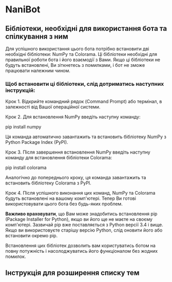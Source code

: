 # NaniBot
## Бібліотеки, необхідні для використання бота та спілкування з ним ##
Для успішного використання цього бота потрібно встановити дві необхідні бібліотеки: NumPy та Colorama. Ці бібліотеки необхідні для правильної роботи бота і його взаємодії з Вами. Якщо ці бібліотеки не будуть встановлені, Ви зіткнетесь з помилками, і бот не зможе працювати належним чином.
### Щоб встановити ці бібліотеки, слід дотриматись наступних інструкцій: ###
Крок 1. Відкрийте командний рядок (Command Prompt) або термінал, в залежності від Вашої операційної системи.

Крок 2. Для встановлення NumPy введіть наступну команду:

pip install numpy

Ця команда автоматично завантажить та встановить бібліотеку NumPy з Python Package Index (PyPI).

Крок 3. Після завершення встановлення NumPy введіть наступну команду для встановлення бібліотеки Colorama:

pip install colorama

Аналогічно до попереднього кроку, ця команда завантажить та встановить бібліотеку Colorama з PyPI.

Крок 4. Після успішного виконання цих команд, NumPy та Colorama будуть встановлені на вашому комп'ютері. Тепер Ви готові використовувати цього бота без будь-яких проблем.

**Важливо враховувати**, що Вам може знадобитись встановлення pip (Package Installer for Python), якщо ви його ще не маєте на своєму комп'ютері. Зазвичай pip вже поставляється з Python версії 3.4 і вище. Якщо ви використовуєте старішу версію Python, слід оновити його або встановити окремо pip.

Встановлення цих бібліотек дозволить вам користуватись ботом на повну потужність і насолоджуватись його функціоналом без жодних помилок.
## Інструкція для розширення списку тем ##
